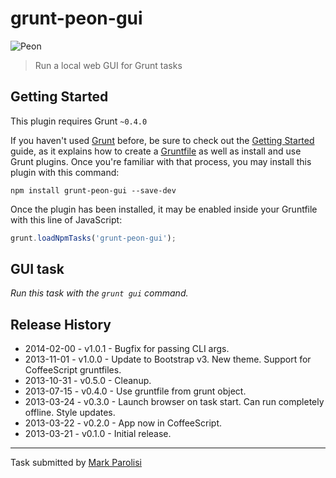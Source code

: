 # grunt-peon-gui
![Peon](https://raw.github.com/voceconnect/grunt-peon-gui/master/app/assets/img/screen.png)

> Run a local web GUI for Grunt tasks

## Getting Started
This plugin requires Grunt `~0.4.0`

If you haven't used [Grunt](http://gruntjs.com/) before, be sure to check out the [Getting Started](http://gruntjs.com/getting-started) guide, as it explains how to create a [Gruntfile](http://gruntjs.com/sample-gruntfile) as well as install and use Grunt plugins. Once you're familiar with that process, you may install this plugin with this command:

```shell
npm install grunt-peon-gui --save-dev
```

Once the plugin has been installed, it may be enabled inside your Gruntfile with this line of JavaScript:

```js
grunt.loadNpmTasks('grunt-peon-gui');
```

## GUI task
_Run this task with the `grunt gui` command._


## Release History
 * 2014-02-00 - v1.0.1 - Bugfix for passing CLI args.
 * 2013-11-01 - v1.0.0 - Update to Bootstrap v3. New theme. Support for CoffeeScript gruntfiles.
 * 2013-10-31 - v0.5.0 - Cleanup.
 * 2013-07-15 - v0.4.0 - Use gruntfile from grunt object.
 * 2013-03-24 - v0.3.0 - Launch browser on task start. Can run completely offline. Style updates.
 * 2013-03-22 - v0.2.0 - App now in CoffeeScript.
 * 2013-03-21 - v0.1.0 - Initial release.

---

Task submitted by [Mark Parolisi](http://github.com/markparolisi)
